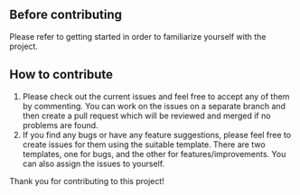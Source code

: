 ## Before contributing
Please refer to getting started in order to familiarize yourself with the project.

## How to contribute
1. Please check out the current issues and feel free to accept any of them by commenting. You can work on the issues on a separate branch and then create a pull request which will be reviewed and merged if no problems are found.
2. If you find any bugs or have any feature suggestions, please feel free to create issues for them using the suitable template. There are two templates, one for bugs, and the other for features/improvements. You can also assign the issues to yourself.

Thank you for contributing to this project!
